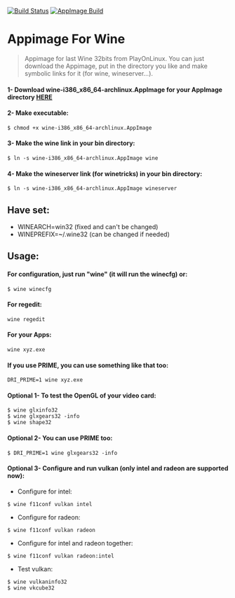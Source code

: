 [![Build Status](https://travis-ci.org/ferion11/Wine_Appimage.svg?branch=master)](https://travis-ci.org/ferion11/Wine_Appimage) [![AppImage Build](https://img.shields.io/badge/AppImage-build-blue)](https://github.com/ferion11/Wine_Appimage/releases)

# Appimage For Wine

>  Appimage for last Wine 32bits from PlayOnLinux. You can just download the Appimage, put in the directory you like and make symbolic links for it (for wine, wineserver...).

####  1- Download wine-i386_x86_64-archlinux.AppImage for your AppImage directory [HERE][WINE_release_continuous]
####  2- Make executable:
```
$ chmod +x wine-i386_x86_64-archlinux.AppImage
```
####  3- Make the wine link in your bin directory:
```
$ ln -s wine-i386_x86_64-archlinux.AppImage wine
```
####  4- Make the wineserver link (for winetricks) in your bin directory:
```
$ ln -s wine-i386_x86_64-archlinux.AppImage wineserver
```

##  Have set:
- WINEARCH=win32 (fixed and can't be changed)
- WINEPREFIX=~/.wine32 (can be changed if needed)

##  Usage:
####  For configuration, just run "wine" (it will run the winecfg) or:
```
$ wine winecfg
```
####  For regedit:
```
wine regedit
```
####  For your Apps:
```
wine xyz.exe
```
####  If you use PRIME, you can use something like that too:
```
DRI_PRIME=1 wine xyz.exe
```
####  Optional 1- To test the OpenGL of your video card:
```
$ wine glxinfo32
$ wine glxgears32 -info
$ wine shape32
```
####  Optional 2- You can use PRIME too:
```
$ DRI_PRIME=1 wine glxgears32 -info
```
####  Optional 3- Configure and run vulkan (only intel and radeon are supported now):
- Configure for intel:
```
$ wine f11conf vulkan intel
```
-  Configure for radeon:
```
$ wine f11conf vulkan radeon
```
-  Configure for intel and radeon together:
```
$ wine f11conf vulkan radeon:intel
```
-  Test vulkan:
```
$ wine vulkaninfo32
$ wine vkcube32
```

[WINE_release_continuous]: https://github.com/ferion11/Wine_Appimage/releases/tag/continuous "HERE"
